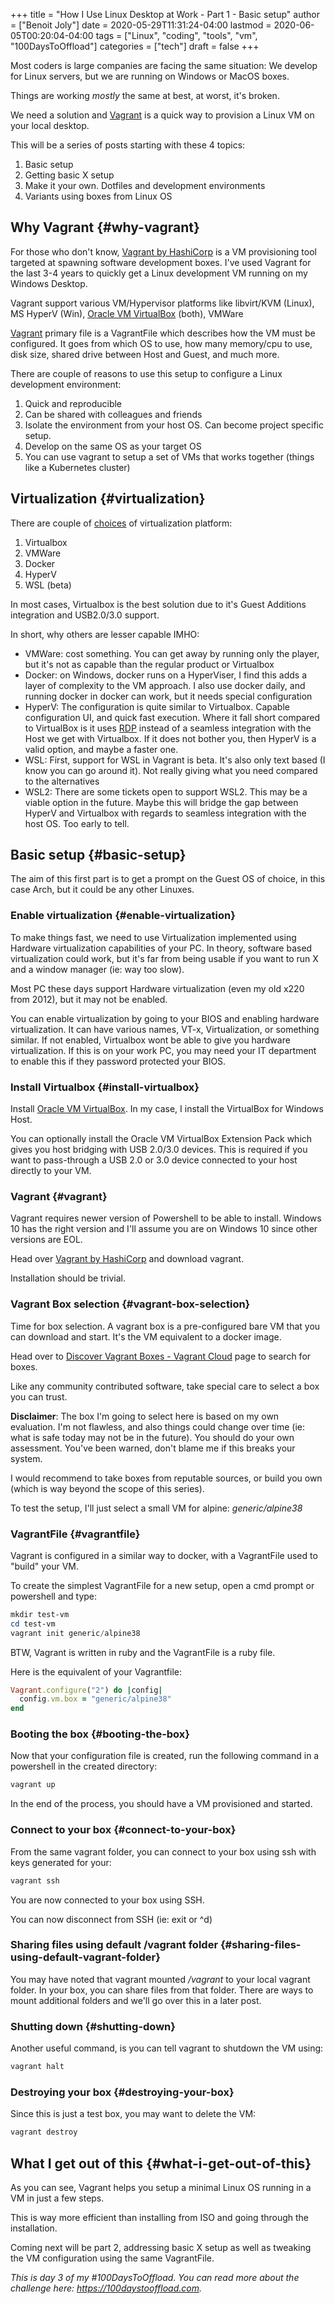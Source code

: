 +++
title = "How I Use Linux Desktop at Work - Part 1 - Basic setup"
author = ["Benoit Joly"]
date = 2020-05-29T11:31:24-04:00
lastmod = 2020-06-05T00:20:04-04:00
tags = ["Linux", "coding", "tools", "vm", "100DaysToOffload"]
categories = ["tech"]
draft = false
+++

Most coders is large companies are facing the same situation: We develop for Linux servers, but we are running on Windows or MacOS boxes.

Things are working _mostly_ the same at best, at worst, it's broken.

We need a solution and [Vagrant](https://www.vagrantup.com) is a quick way to provision a Linux VM on your local desktop.

This will be a series of posts starting with these 4 topics:

1.  Basic setup
2.  Getting basic X setup
3.  Make it your own. Dotfiles and development environments
4.  Variants using boxes from Linux OS


## Why Vagrant {#why-vagrant}

For those who don't know, [Vagrant by HashiCorp](https://www.vagrantup.com/) is a VM provisioning tool targeted at spawning software development boxes. I've used Vagrant for the last 3-4 years to quickly get a Linux development VM running on my Windows Desktop.

Vagrant support various VM/Hypervisor platforms like libvirt/KVM (Linux), MS HyperV (Win), [Oracle VM VirtualBox](https://www.virtualbox.org) (both), VMWare

[Vagrant](https://www.vagrantup.com) primary file is a VagrantFile which describes how the VM must be configured. It goes from which OS to use, how many memory/cpu to use, disk size, shared drive between Host and Guest, and much more.

There are couple of reasons to use this setup to configure a Linux development environment:

1.  Quick and reproducible
2.  Can be shared with colleagues and friends
3.  Isolate the environment from your host OS. Can become project specific setup.
4.  Develop on the same OS as your target OS
5.  You can use vagrant to setup a set of VMs that works together (things like a Kubernetes cluster)


## Virtualization {#virtualization}

There are couple of [choices](https://www.vagrantup.com/docs/providers) of virtualization platform:

1.  Virtualbox
2.  VMWare
3.  Docker
4.  HyperV
5.  WSL (beta)

In most cases, Virtualbox is the best solution due to it's Guest Additions integration and USB2.0/3.0 support.

In short, why others are lesser capable IMHO:

-   VMWare: cost something. You can get away by running only the player, but it's not as capable than the regular product or Virtualbox
-   Docker: on Windows, docker runs on a HyperViser, I find this adds a layer of complexity to the VM approach. I also use docker daily, and running docker in docker can work, but it needs special configuration
-   HyperV: The configuration is quite similar to Virtualbox. Capable configuration UI, and quick fast execution. Where it fall short compared to VirtualBox is it uses [RDP](https://en.wikipedia.org/wiki/Remote%5FDesktop%5FProtocol) instead of a seamless integration with the Host we get with Virtualbox. If it does not bother you, then HyperV is a valid option, and maybe a faster one.
-   WSL: First, support for WSL in Vagrant is beta. It's also only text based (I know you can go around it). Not really giving what you need compared to the alternatives
-   WSL2: There are some tickets open to support WSL2. This may be a viable option in the future. Maybe this will bridge the gap between HyperV and Virtualbox with regards to seamless integration with the host OS. Too early to tell.


## Basic setup {#basic-setup}

The aim of this first part is to get a prompt on the Guest OS of choice, in this case Arch, but it could be any other Linuxes.


### Enable virtualization {#enable-virtualization}

To make things fast, we need to use Virtualization implemented using Hardware virtualization capabilities of your PC. In theory, software based virtualization could work, but it's far from being usable if you want to run X and a window manager (ie: way too slow).

Most PC these days support Hardware virtualization (even my old x220 from 2012), but it may not be enabled.

You can enable virtualization by going to your BIOS and enabling hardware virtualization. It can have various names, VT-x, Virtualization, or something similar. If not enabled, Virtualbox wont be able to give you hardware virtualization. If this is on your work PC, you may need your IT department to enable this if they password protected your BIOS.


### Install Virtualbox {#install-virtualbox}

Install [Oracle VM VirtualBox](https://www.virtualbox.org/wiki/Downloads). In my case, I install the VirtualBox for Windows Host.

You can optionally install the Oracle VM VirtualBox Extension Pack which gives you host bridging with USB 2.0/3.0 devices. This is required if you want to pass-through a USB 2.0 or 3.0 device connected to your host directly to your VM.


### Vagrant {#vagrant}

Vagrant requires newer version of Powershell to be able to install. Windows 10 has the right version and I'll assume you are on Windows 10 since other versions are EOL.

Head over [Vagrant by HashiCorp](https://www.vagrantup.com/) and download vagrant.

Installation should be trivial.


### Vagrant Box selection {#vagrant-box-selection}

Time for box selection. A vagrant box is a pre-configured bare VM that you can download and start. It's the VM equivalent to a docker image.

Head over to [Discover Vagrant Boxes - Vagrant Cloud](https://app.vagrantup.com/boxes/search) page to search for boxes.

Like any community contributed software, take special care to select a box you can trust.

**Disclaimer**: The box I'm going to select here is based on my own evaluation. I'm not flawless, and also things could change over time (ie: what is safe today may not be in the future). You should do your own assessment. You've been warned, don't blame me if this breaks your system.

I would recommend to take boxes from reputable sources, or build you own (which is way beyond the scope of this series).

To test the setup, I'll just select a small VM for alpine: _generic/alpine38_


### VagrantFile {#vagrantfile}

Vagrant is configured in a similar way to docker, with a VagrantFile used to "build" your VM.

To create the simplest VagrantFile for a new setup, open a cmd prompt or powershell and type:

```powershell
mkdir test-vm
cd test-vm
vagrant init generic/alpine38
```

BTW, Vagrant is written in ruby and the VagrantFile is a ruby file.

Here is the equivalent of your Vagrantfile:

```ruby
Vagrant.configure("2") do |config|
  config.vm.box = "generic/alpine38"
end
```


### Booting the box {#booting-the-box}

Now that your configuration file is created, run the following command in a powershell in the created directory:

```powershell
vagrant up
```

In the end of the process, you should have a VM provisioned and started.


### Connect to your box {#connect-to-your-box}

From the same vagrant folder, you can connect to your box using ssh with keys generated for your:

```powershell
vagrant ssh
```

You are now connected to your box using SSH.

You can now disconnect from SSH (ie: exit or ^d)


### Sharing files using default /vagrant folder {#sharing-files-using-default-vagrant-folder}

You may have noted that vagrant mounted _/vagrant_ to your local vagrant folder. In your box, you can share files from that folder. There are ways to mount additional folders and we'll go over this in a later post.


### Shutting down {#shutting-down}

Another useful command, is you can tell vagrant to shutdown the VM using:

```powershell
vagrant halt
```


### Destroying your box {#destroying-your-box}

Since this is just a test box, you may want to delete the VM:

```powershell
vagrant destroy
```


## What I get out of this {#what-i-get-out-of-this}

As you can see, Vagrant helps you setup a minimal Linux OS running in a VM in just a few steps.

This is way more efficient than installing from ISO and going through the installation.

Coming next will be part 2, addressing basic X setup as well as tweaking the VM configuration using the same VagrantFile.

_This is day 3 of my #100DaysToOffload. You can read more about the challenge here: <https://100daystooffload.com>._
